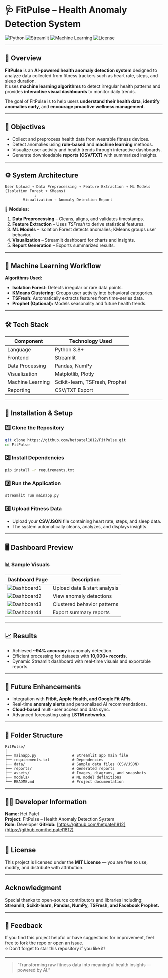 # 🩺 FitPulse – Health Anomaly Detection System

![Python](https://img.shields.io/badge/Python-3.8%2B-blue)
![Streamlit](https://img.shields.io/badge/Framework-Streamlit-brightgreen)
![Machine Learning](https://img.shields.io/badge/AI-Anomaly%20Detection-orange)
![License](https://img.shields.io/badge/License-MIT-lightgrey)

---

## 📘 Overview

**FitPulse** is an **AI-powered health anomaly detection system** designed to analyze data collected from fitness trackers such as heart rate, steps, and sleep duration.  
It uses **machine learning algorithms** to detect irregular health patterns and provides **interactive visual dashboards** to monitor daily trends.

The goal of FitPulse is to help users **understand their health data**, **identify anomalies early**, and **encourage proactive wellness management**.

---

## 🎯 Objectives

- Collect and preprocess health data from wearable fitness devices.  
- Detect anomalies using **rule-based** and **machine learning** methods.  
- Visualize user activity and health trends through interactive dashboards.  
- Generate downloadable **reports (CSV/TXT)** with summarized insights.  

---

## ⚙️ System Architecture

```
User Upload → Data Preprocessing → Feature Extraction → ML Models (Isolation Forest + KMeans)
             ↓
        Visualization → Anomaly Detection Report
```

🧩 **Modules:**
1. **Data Preprocessing** – Cleans, aligns, and validates timestamps.  
2. **Feature Extraction** – Uses *TSFresh* to derive statistical features.  
3. **ML Models** – Isolation Forest detects anomalies; KMeans groups user behavior.  
4. **Visualization** – Streamlit dashboard for charts and insights.  
5. **Report Generation** – Exports summarized results.

---

## 🧠 Machine Learning Workflow

**Algorithms Used:**
- **Isolation Forest:** Detects irregular or rare data points.  
- **KMeans Clustering:** Groups user activity into behavioral categories.  
- **TSFresh:** Automatically extracts features from time-series data.  
- **Prophet (Optional):** Models seasonality and future health trends.

---

## 🛠️ Tech Stack

| Component | Technology Used |
|------------|----------------|
| Language | Python 3.8+ |
| Frontend | Streamlit |
| Data Processing | Pandas, NumPy |
| Visualization | Matplotlib, Plotly |
| Machine Learning | Scikit-learn, TSFresh, Prophet |
| Reporting | CSV/TXT Export |

---

## 🚀 Installation & Setup

### 1️⃣ Clone the Repository
```bash
git clone https://github.com/hetpatel1812/FitPulse.git
cd FitPulse
```

### 2️⃣ Install Dependencies
```bash
pip install -r requirements.txt
```

### 3️⃣ Run the Application
```bash
streamlit run mainapp.py
```

### 4️⃣ Upload Fitness Data
- Upload your **CSV/JSON** file containing heart rate, steps, and sleep data.  
- The system automatically cleans, analyzes, and displays insights.

---

## 🖥️ Dashboard Preview

### 📊 Sample Visuals
| Dashboard Page | Description |
|----------------|-------------|
| ![Dashboard1](https://via.placeholder.com/300x180.png?text=Dashboard+Upload) | Upload data & start analysis |
| ![Dashboard2](https://via.placeholder.com/300x180.png?text=Anomaly+Detection) | View anomaly detections |
| ![Dashboard3](https://via.placeholder.com/300x180.png?text=Clusters+Visualization) | Clustered behavior patterns |
| ![Dashboard4](https://via.placeholder.com/300x180.png?text=Report+Summary) | Export summary reports |

---

## 📈 Results

- Achieved **~94% accuracy** in anomaly detection.  
- Efficient processing for datasets with **10,000+ records**.  
- Dynamic Streamlit dashboard with real-time visuals and exportable reports.

---

## 🔮 Future Enhancements

- Integration with **Fitbit, Apple Health, and Google Fit APIs**.  
- Real-time **anomaly alerts** and personalized AI recommendations.  
- **Cloud-based** multi-user access and data sync.  
- Advanced forecasting using **LSTM networks**.

---

## 🧩 Folder Structure

```
FitPulse/
│
├── mainapp.py                # Streamlit app main file
├── requirements.txt          # Dependencies
├── data/                     # Sample data files (CSV/JSON)
├── reports/                  # Generated reports
├── assets/                   # Images, diagrams, and snapshots
├── models/                   # ML model definitions
└── README.md                 # Project documentation
```

---

## 👨‍💻 Developer Information

**Name:** Het Patel  
**Project:** FitPulse – Health Anomaly Detection System  
**Role:** Developer 
**GitHub:** [https://github.com/hetpatel1812](https://github.com/hetpatel1812)  

---

## 📜 License

This project is licensed under the **MIT License** — you are free to use, modify, and distribute with attribution.

---

## Acknowledgment

Special thanks to open-source contributors and libraries including:  
**Streamlit, Scikit-learn, Pandas, NumPy, TSFresh, and Facebook Prophet.**

---

## 💬 Feedback

If you find this project helpful or have suggestions for improvement, feel free to fork the repo or open an issue.  
⭐ Don’t forget to star this repository if you like it!

---

> “Transforming raw fitness data into meaningful health insights — powered by AI.”
